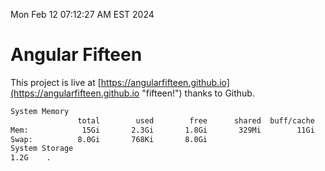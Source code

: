Mon Feb 12 07:12:27 AM EST 2024

# Angular Fifteen


This project is live at [https://angularfifteen.github.io](https://angularfifteen.github.io "fifteen!") thanks to Github.

```bash
System Memory
               total        used        free      shared  buff/cache   available
Mem:            15Gi       2.3Gi       1.8Gi       329Mi        11Gi        12Gi
Swap:          8.0Gi       768Ki       8.0Gi
System Storage
1.2G	.
